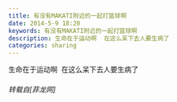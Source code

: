```yaml
---
title: 有没有MAKATI附近的一起打篮球啊
date: 2014-5-9 18:20
keywords: 有没有MAKATI附近的一起打篮球啊
description: 生命在于运动啊  在这么呆下去人要生病了   
categories: sharing
---
```

<td class="t_f" id="postmessage_112503">

生命在于运动啊  在这么呆下去人要生病了<img alt="" border="0" onclick="" onmouseover="" smilieid="304" src="static/image/smiley/qq/40.gif"/>   </td>
###### 转载自[菲龙网]
